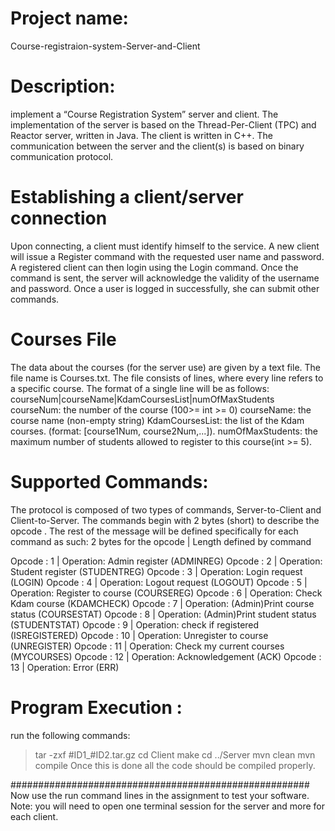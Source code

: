 # Project name: 
Course-registraion-system-Server-and-Client

# Description:
implement a “Course Registration System” server and client. 
The implementation of the server is based on the Thread-Per-Client (TPC) and Reactor server, written in Java. The client is written in C++. 
The communication between the server and the client(s) is based on binary communication protocol.

# Establishing a client/server connection
Upon connecting, a client must identify himself to the service. A new client will issue a Register command with the requested user name and password. 
A registered client can then login using the Login command. Once the command is sent, the server will acknowledge the validity of the username and password. 
Once a user is logged in successfully, she can submit other commands.

# Courses File
The data about the courses (for the server use) are given by a text file. 
The file name is Courses.txt. The file consists of lines, where every line refers to a specific course. The format of a single line will be as follows:
courseNum|courseName|KdamCoursesList|numOfMaxStudents
courseNum: the number of the course (100>= int >= 0)
courseName: the course name (non-empty string)
KdamCoursesList: the list of the Kdam courses. (format: [course1Num, course2Num,...]).
numOfMaxStudents: the maximum number of students allowed to register to this course(int >= 5).

# Supported Commands:
The protocol is composed of two types of commands, Server-to-Client and Client-to-Server. The commands begin with 2 bytes (short) to describe the opcode . 
The rest of the message will be defined specifically for each command as such:
2 bytes for the opcode | Length defined by command

Opcode : 1 | Operation: Admin register (ADMINREG)
Opcode : 2 | Operation: Student register (STUDENTREG)
Opcode : 3 | Operation: Login request (LOGIN)
Opcode : 4 | Operation: Logout request (LOGOUT)
Opcode : 5 | Operation: Register to course (COURSEREG)
Opcode : 6 | Operation: Check Kdam course (KDAMCHECK)
Opcode : 7 | Operation: (Admin)Print course status (COURSESTAT)
Opcode : 8 | Operation: (Admin)Print student status (STUDENTSTAT)
Opcode : 9 | Operation: check if registered (ISREGISTERED)
Opcode : 10 | Operation: Unregister to course (UNREGISTER)
Opcode : 11 | Operation: Check my current courses (MYCOURSES)
Opcode : 12 | Operation: Acknowledgement (ACK)
Opcode : 13 | Operation: Error (ERR)


# Program Execution :
run the following commands:
> tar -zxf #ID1_#ID2.tar.gz
> cd Client
> make
> cd ../Server
> mvn clean
> mvn compile
Once this is done all the code should be compiled properly. 

######################################################
Now use the run command lines in the assignment to test your software.
Note: you will need to open one terminal session for the server and more for each client.
